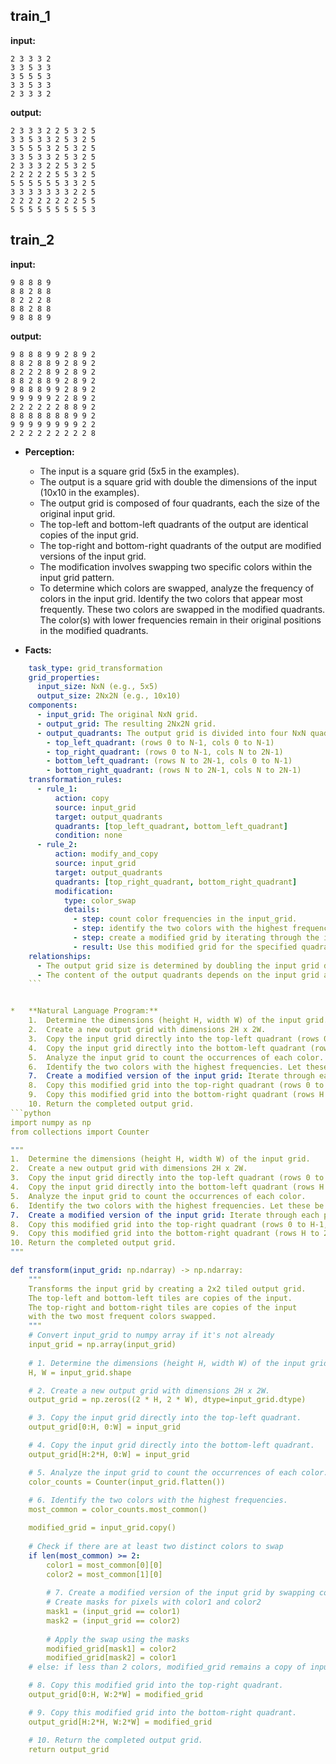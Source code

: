 
## train_1

**input:**
```
2 3 3 3 2
3 3 5 3 3
3 5 5 5 3
3 3 5 3 3
2 3 3 3 2
```


**output:**
```
2 3 3 3 2 2 5 3 2 5
3 3 5 3 3 2 5 3 2 5
3 5 5 5 3 2 5 3 2 5
3 3 5 3 3 2 5 3 2 5
2 3 3 3 2 2 5 3 2 5
2 2 2 2 2 5 5 3 2 5
5 5 5 5 5 5 3 3 2 5
3 3 3 3 3 3 3 2 2 5
2 2 2 2 2 2 2 2 5 5
5 5 5 5 5 5 5 5 5 3
```


## train_2

**input:**
```
9 8 8 8 9
8 8 2 8 8
8 2 2 2 8
8 8 2 8 8
9 8 8 8 9
```


**output:**
```
9 8 8 8 9 9 2 8 9 2
8 8 2 8 8 9 2 8 9 2
8 2 2 2 8 9 2 8 9 2
8 8 2 8 8 9 2 8 9 2
9 8 8 8 9 9 2 8 9 2
9 9 9 9 9 2 2 8 9 2
2 2 2 2 2 2 8 8 9 2
8 8 8 8 8 8 8 9 9 2
9 9 9 9 9 9 9 9 2 2
2 2 2 2 2 2 2 2 2 8
```

*   **Perception:**
    *   The input is a square grid (5x5 in the examples).
    *   The output is a square grid with double the dimensions of the input (10x10 in the examples).
    *   The output grid is composed of four quadrants, each the size of the original input grid.
    *   The top-left and bottom-left quadrants of the output are identical copies of the input grid.
    *   The top-right and bottom-right quadrants of the output are modified versions of the input grid.
    *   The modification involves swapping two specific colors within the input grid pattern.
    *   To determine which colors are swapped, analyze the frequency of colors in the input grid. Identify the two colors that appear most frequently. These two colors are swapped in the modified quadrants. The color(s) with lower frequencies remain in their original positions in the modified quadrants.

*   **Facts:**
    
```yaml
    task_type: grid_transformation
    grid_properties:
      input_size: NxN (e.g., 5x5)
      output_size: 2Nx2N (e.g., 10x10)
    components:
      - input_grid: The original NxN grid.
      - output_grid: The resulting 2Nx2N grid.
      - output_quadrants: The output grid is divided into four NxN quadrants.
        - top_left_quadrant: (rows 0 to N-1, cols 0 to N-1)
        - top_right_quadrant: (rows 0 to N-1, cols N to 2N-1)
        - bottom_left_quadrant: (rows N to 2N-1, cols 0 to N-1)
        - bottom_right_quadrant: (rows N to 2N-1, cols N to 2N-1)
    transformation_rules:
      - rule_1:
          action: copy
          source: input_grid
          target: output_quadrants
          quadrants: [top_left_quadrant, bottom_left_quadrant]
          condition: none
      - rule_2:
          action: modify_and_copy
          source: input_grid
          target: output_quadrants
          quadrants: [top_right_quadrant, bottom_right_quadrant]
          modification:
            type: color_swap
            details:
              - step: count color frequencies in the input_grid.
              - step: identify the two colors with the highest frequencies (color_A, color_B).
              - step: create a modified grid by iterating through the input_grid. If a pixel is color_A, change it to color_B. If a pixel is color_B, change it to color_A. Keep all other colors the same.
              - result: Use this modified grid for the specified quadrants.
    relationships:
      - The output grid size is determined by doubling the input grid dimensions.
      - The content of the output quadrants depends on the input grid and a color frequency analysis.
    ```


*   **Natural Language Program:**
    1.  Determine the dimensions (height H, width W) of the input grid.
    2.  Create a new output grid with dimensions 2H x 2W.
    3.  Copy the input grid directly into the top-left quadrant (rows 0 to H-1, columns 0 to W-1) of the output grid.
    4.  Copy the input grid directly into the bottom-left quadrant (rows H to 2H-1, columns 0 to W-1) of the output grid.
    5.  Analyze the input grid to count the occurrences of each color.
    6.  Identify the two colors with the highest frequencies. Let these be `color1` and `color2`.
    7.  Create a modified version of the input grid: Iterate through each pixel of the input grid. If the pixel's color is `color1`, set the corresponding pixel in the modified grid to `color2`. If the pixel's color is `color2`, set the corresponding pixel to `color1`. Otherwise, keep the original color.
    8.  Copy this modified grid into the top-right quadrant (rows 0 to H-1, columns W to 2W-1) of the output grid.
    9.  Copy this modified grid into the bottom-right quadrant (rows H to 2H-1, columns W to 2W-1) of the output grid.
    10. Return the completed output grid.
```python
import numpy as np
from collections import Counter

"""
1.  Determine the dimensions (height H, width W) of the input grid.
2.  Create a new output grid with dimensions 2H x 2W.
3.  Copy the input grid directly into the top-left quadrant (rows 0 to H-1, columns 0 to W-1) of the output grid.
4.  Copy the input grid directly into the bottom-left quadrant (rows H to 2H-1, columns 0 to W-1) of the output grid.
5.  Analyze the input grid to count the occurrences of each color.
6.  Identify the two colors with the highest frequencies. Let these be `color1` and `color2`. Handle cases where there are fewer than two distinct colors.
7.  Create a modified version of the input grid: Iterate through each pixel of the input grid. If the pixel's color is `color1`, set the corresponding pixel in the modified grid to `color2`. If the pixel's color is `color2`, set the corresponding pixel to `color1`. Otherwise, keep the original color. If fewer than two distinct colors were found, the modified grid is identical to the input grid.
8.  Copy this modified grid into the top-right quadrant (rows 0 to H-1, columns W to 2W-1) of the output grid.
9.  Copy this modified grid into the bottom-right quadrant (rows H to 2H-1, columns W to 2W-1) of the output grid.
10. Return the completed output grid.
"""

def transform(input_grid: np.ndarray) -> np.ndarray:
    """
    Transforms the input grid by creating a 2x2 tiled output grid.
    The top-left and bottom-left tiles are copies of the input.
    The top-right and bottom-right tiles are copies of the input
    with the two most frequent colors swapped.
    """
    # Convert input_grid to numpy array if it's not already
    input_grid = np.array(input_grid)
    
    # 1. Determine the dimensions (height H, width W) of the input grid.
    H, W = input_grid.shape

    # 2. Create a new output grid with dimensions 2H x 2W.
    output_grid = np.zeros((2 * H, 2 * W), dtype=input_grid.dtype)

    # 3. Copy the input grid directly into the top-left quadrant.
    output_grid[0:H, 0:W] = input_grid

    # 4. Copy the input grid directly into the bottom-left quadrant.
    output_grid[H:2*H, 0:W] = input_grid

    # 5. Analyze the input grid to count the occurrences of each color.
    color_counts = Counter(input_grid.flatten())
    
    # 6. Identify the two colors with the highest frequencies.
    most_common = color_counts.most_common()

    modified_grid = input_grid.copy()
    
    # Check if there are at least two distinct colors to swap
    if len(most_common) >= 2:
        color1 = most_common[0][0]
        color2 = most_common[1][0]
        
        # 7. Create a modified version of the input grid by swapping color1 and color2.
        # Create masks for pixels with color1 and color2
        mask1 = (input_grid == color1)
        mask2 = (input_grid == color2)
        
        # Apply the swap using the masks
        modified_grid[mask1] = color2
        modified_grid[mask2] = color1
    # else: if less than 2 colors, modified_grid remains a copy of input_grid

    # 8. Copy this modified grid into the top-right quadrant.
    output_grid[0:H, W:2*W] = modified_grid

    # 9. Copy this modified grid into the bottom-right quadrant.
    output_grid[H:2*H, W:2*W] = modified_grid

    # 10. Return the completed output grid.
    return output_grid
```

